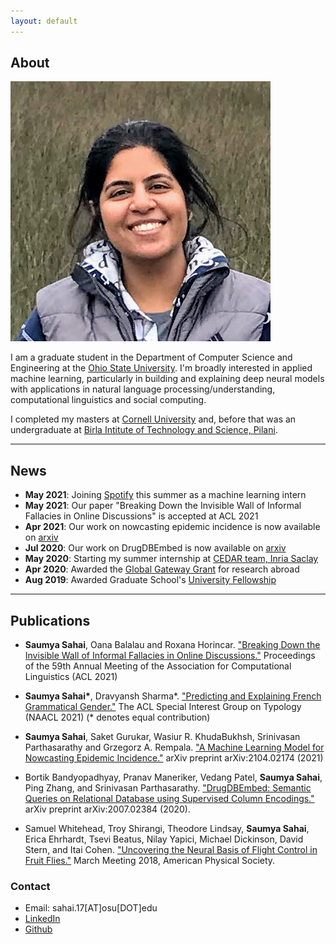 ```yaml
---
layout: default
---
```


## About

<img class="profile-picture" src="photo2.jpeg">

I am a graduate student in the Department of Computer Science and Engineering at the [Ohio State University](https://www.osu.edu/). I'm broadly interested in applied machine learning, particularly in building and explaining deep neural models with applications in natural language processing/understanding, computational linguistics and social computing.

I completed my masters at [Cornell University](https://www.cornell.edu/) and, before that was an undergraduate at [Birla Intitute of Technology and Science, Pilani](https://www.bits-pilani.ac.in/).

---

## News

* **May 2021**: Joining [Spotify](https://www.spotify.com/) this summer as a machine learning intern
* **May 2021**: Our paper "Breaking Down the Invisible Wall of Informal Fallacies in Online Discussions" is accepted at ACL 2021
* **Apr 2021**: Our work on nowcasting epidemic incidence is now available on [arxiv](https://arxiv.org/pdf/2104.02174.pdf)
* **Jul 2020**: Our work on DrugDBEmbed is now available on [arxiv](https://arxiv.org/pdf/2007.02384.pdf)
* **May 2020**: Starting my summer internship at [CEDAR team, Inria Saclay](https://team.inria.fr/cedar/)
* **Apr 2020**: Awarded the [Global Gateway Grant](https://cgs.osu.edu/funding-opportunities/global-gateway-grant/) for research abroad
* **Aug 2019**: Awarded Graduate School's [University Fellowship](https://gradsch.osu.edu/pursuing-your-degree/graduate-fellows/university-fellowship)


---

## Publications

* **Saumya Sahai**, Oana Balalau and Roxana Horincar. ["Breaking Down the Invisible Wall of Informal Fallacies in Online Discussions."]() Proceedings of the 59th Annual Meeting of the Association for Computational Linguistics (ACL 2021)

* **Saumya Sahai\***, Dravyansh Sharma*. ["Predicting and Explaining French Grammatical Gender."](https://www.aclweb.org/anthology/2021.sigtyp-1.9.pdf) The ACL Special Interest Group on Typology (NAACL 2021) (\* denotes equal contribution)

* **Saumya Sahai**, Saket Gurukar, Wasiur R. KhudaBukhsh, Srinivasan Parthasarathy and Grzegorz A. Rempala. ["A Machine Learning Model for Nowcasting Epidemic
Incidence."](https://arxiv.org/pdf/2104.02174.pdf) arXiv preprint arXiv:2104.02174 (2021)

* Bortik Bandyopadhyay, Pranav Maneriker, Vedang Patel, **Saumya Sahai**, Ping Zhang, and Srinivasan Parthasarathy. ["DrugDBEmbed: Semantic Queries on Relational Database using Supervised Column Encodings."](https://arxiv.org/pdf/2007.02384.pdf) arXiv preprint arXiv:2007.02384 (2020).

* Samuel Whitehead, Troy Shirangi, Theodore Lindsay, **Saumya Sahai**, Erica Ehrhardt, Tsevi Beatus, Nilay Yapici, Michael Dickinson, David Stern, and Itai Cohen. ["Uncovering the Neural Basis of Flight Control in Fruit Flies."](https://ui.adsabs.harvard.edu/abs/2018APS..MARS06008W/abstract)  March Meeting 2018, American Physical Society.

<!-- * **Sahai, Saumya**, Samuel Whitehead, Esther Tsyngauz, Itai Cohen,  Nilay Yapici. ["Quantitative analysis of *Drosophila* foraging and ingestion behaviors"](). (In preparation) -->

### Contact

* Email: sahai.17[AT]osu[DOT]edu
* [LinkedIn](https://www.linkedin.com/in/saumyasahai/)
* [Github](https://github.com/sahaisaumya/)

